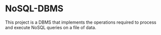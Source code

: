 # NoSQL-DBMS
This project is a DBMS that implements the operations required to process and execute NoSQL queries on a file of data.
